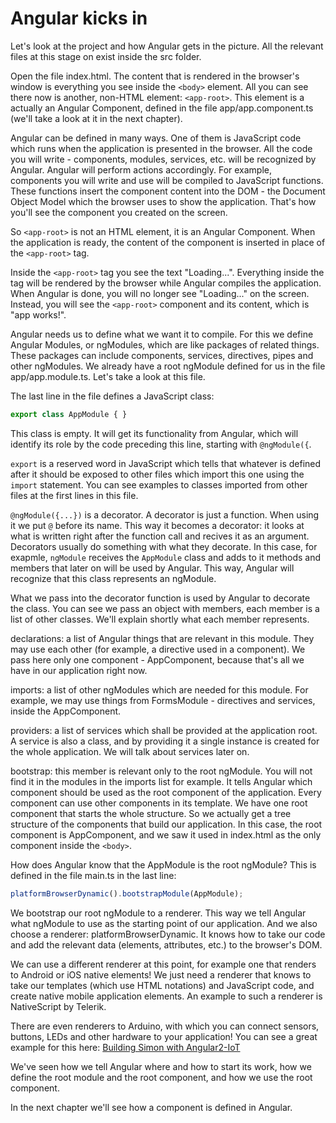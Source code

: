 # Angular kicks in

Let's look at the project and how Angular gets in the picture. All the relevant files at this stage on exist inside the src folder.

Open the file index.html. The content that is rendered in the browser's window is everything you see inside the `<body>` element. All you can see there now is another, non-HTML element: `<app-root>`. This element is a actually an Angular Component, defined in the file app/app.component.ts \(we'll take a look at it in the next chapter\).

Angular can be defined in many ways. One of them is JavaScript code which runs when the application is presented in the browser. All the code you will write - components, modules, services, etc. will be recognized by Angular. Angular will perform actions accordingly. For example, components you will write and use will be compiled to JavaScript functions. These functions insert the component content into the DOM - the Document Object Model which the browser uses to show the application. That's how you'll see the component you created on the screen.

So `<app-root>` is not an HTML element, it is an Angular Component. When the application is ready, the content of the component is inserted in place of the `<app-root>` tag.

Inside the `<app-root>` tag you see the text "Loading...". Everything inside the tag will be rendered by the browser while Angular compiles the application. When Angular is done, you will no longer see "Loading..." on the screen. Instead, you will see the `<app-root>` component and its content, which is "app works!".

Angular needs us to define what we want it to compile. For this we define Angular Modules, or ngModules, which are like packages of related things. These packages can include components, services, directives, pipes and other ngModules. We already have a root ngModule defined for us in the file app/app.module.ts. Let's take a look at this file.

The last line in the file defines a JavaScript class:

```js
export class AppModule { }
```

This class is empty. It will get its functionality from Angular, which will identify its role by the code preceding this line, starting with `@ngModule({`.

`export` is a reserved word in JavaScript which tells that whatever is defined after it should be exposed to other files which import this one using the `import` statement. You can see examples to classes imported from other files at the first lines in this file.

`@ngModule({...})` is a decorator. A decorator is just a function. When using it we put `@` before its name. This way it becomes a decorator: it looks at what is written right after the function call and recives it as an argument. Decorators usually do something with what they decorate. In this case, for exapmle, `ngModule` receives the `AppModule` class and adds to it methods and members that later on will be used by Angular. This way, Angular will recognize that this class represents an ngModule.

What we pass into the decorator function is used by Angular to decorate the class. You can see we pass an object with members, each member is a list of other classes. We'll explain shortly what each member represents.

declarations: a list of Angular things that are relevant in this module. They may use each other \(for example, a directive used in a component\). We pass here only one component - AppComponent, because that's all we have in our application right now.

imports: a list of other ngModules which are needed for this module. For example, we may use things from FormsModule - directives and services, inside the AppComponent.

providers: a list of services which shall be provided at the application root. A service is also a class, and by providing it a single instance is created for the whole application. We will talk about services later on.

bootstrap: this member is relevant only to the root ngModule. You will not find it in the modules in the imports list for example. It tells Angular which component should be used as the root component of the application. Every component can use other components in its template. We have one root component that starts the whole structure. So we actually get a tree structure of the components that build our application. In this case, the root component is AppComponent, and we saw it used in index.html as the only component inside the `<body>`.

How does Angular know that the AppModule is the root ngModule? This is defined in the file main.ts in the last line:

```js
platformBrowserDynamic().bootstrapModule(AppModule);
```

We bootstrap our root ngModule to a renderer. This way we tell Angular what ngModule to use as the starting point of our application. And we also choose a renderer: platformBrowserDynamic. It knows how to take our code and add the relevant data \(elements, attributes, etc.\) to the browser's DOM.

We can use a different renderer at this point, for example one that renders to Android or iOS native elements! We just need a renderer that knows to take our templates \(which use HTML notations\) and JavaScript code, and create native mobile application elements. An example to such a renderer is NativeScript by Telerik.

There are even renderers to Arduino, with which you can connect sensors, buttons, LEDs and other hardware to your application! You can see a great example for this here: [Building Simon with Angular2-IoT](https://medium.com/@urish/building-simon-with-angular2-iot-fceb78bb18e5#.430qu216w)

We've seen how we tell Angular where and how to start its work, how we define the root module and the root component, and how we use the root component.

In the next chapter we'll see how a component is defined in Angular.

